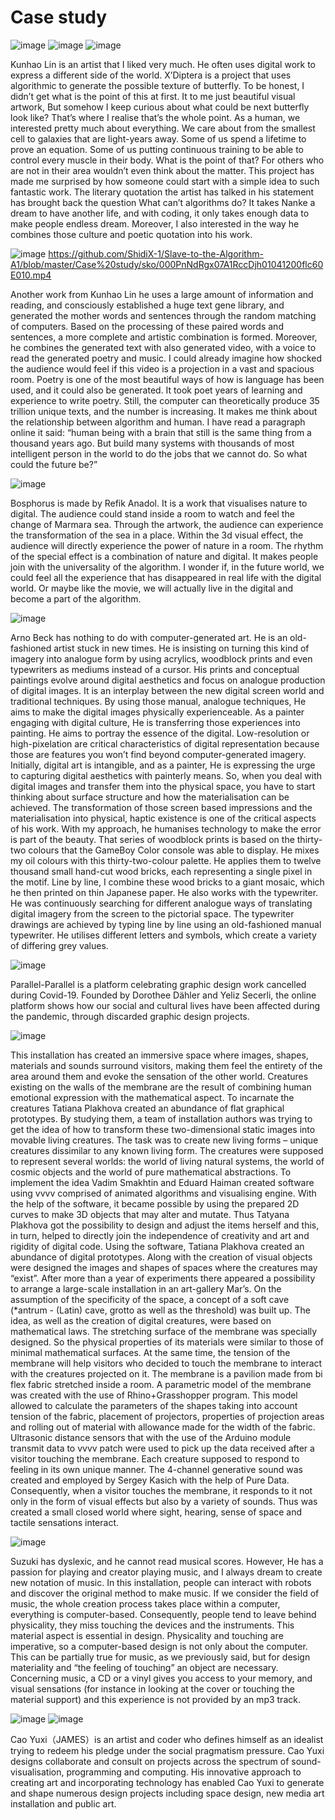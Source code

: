 # Case study

![image](https://github.com/ShidiX-1/Slave-to-the-Algorithm-A1/blob/master/Case%20study/sko/case%20study.jpg)
![image](https://github.com/ShidiX-1/Slave-to-the-Algorithm-A1/blob/master/Case%20study/sko/case%20study2.jpg)
![image](https://github.com/ShidiX-1/Slave-to-the-Algorithm-A1/blob/master/Case%20study/sko/007WjmUely1gjqd5vxxgzg30k00k0q6e.gif)

Kunhao Lin is an artist that I liked very much. He often uses digital work to express a different side of the world. X’Diptera is a project that uses algorithmic to generate the possible texture of butterfly. To be honest, I didn’t get what is the point of this at first. It to me just beautiful visual artwork, But somehow I keep curious about what could be next butterfly look like? That’s where I realise that’s the whole point. As a human, we interested pretty much about everything. We care about from the smallest cell to galaxies that are light-years away. Some of us spend a lifetime to prove an equation. Some of us putting continuous training to be able to control every muscle in their body. What is the point of that? For others who are not in their area wouldn’t even think about the matter. 
This project has made me surprised by how someone could start with a simple idea to such fantastic work. The literary quotation the artist has talked in his statement has brought back the question What can’t algorithms do? It takes Nanke a dream to have another life, and with coding, it only takes enough data to make people endless dream. Moreover, I also interested in the way he combines those culture and poetic quotation into his work.

![image](https://github.com/ShidiX-1/Slave-to-the-Algorithm-A1/blob/master/Case%20study/sko/case%20study3.jpg)
https://github.com/ShidiX-1/Slave-to-the-Algorithm-A1/blob/master/Case%20study/sko/000PnNdRgx07A1RccDjh01041200flc60E010.mp4

Another work from Kunhao Lin he uses a large amount of information and reading, and consciously established a huge text gene library, and generated the mother words and sentences through the random matching of computers. Based on the processing of these paired words and sentences, a more complete and artistic combination is formed. Moreover, he combines the generated text with also generated video, with a voice to read the generated poetry and music. I could already imagine how shocked the audience would feel if this video is a projection in a vast and spacious room.
Poetry is one of the most beautiful ways of how is language has been used, and it could also be generated. It took poet years of learning and experience to write poetry. Still, the computer can theoretically produce 35 trillion unique texts, and the number is increasing. It makes me think about the relationship between algorithm and human. I have read a paragraph online it said: “human being with a brain that still is the same thing from a thousand years ago. But build many systems with thousands of most intelligent person in the world to do the jobs that we cannot do. So what could the future be?” 

![image](https://github.com/ShidiX-1/Slave-to-the-Algorithm-A1/blob/master/Case%20study/sko/case%20study4.jpg)

Bosphorus is made by Refik Anadol. It is a  work that visualises nature to digital. The audience could stand inside a room to watch and feel the change of Marmara sea. Through the artwork, the audience can experience the transformation of the sea in a place. Within the 3d visual effect, the audience will directly experience the power of nature in a room. The rhythm of the special effect is a combination of nature and digital. It makes people join with the universality of the algorithm. I wonder if, in the future world, we could feel all the experience that has disappeared in real life with the digital world. Or maybe like the movie, we will actually live in the digital and become a part of the algorithm.

![image](https://github.com/ShidiX-1/Slave-to-the-Algorithm-A1/blob/master/Case%20study/sko/case%20study5.jpg)

Arno Beck has nothing to do with computer-generated art. He is an old-fashioned artist stuck in new times. He is insisting on turning this kind of imagery into analogue form by using acrylics, woodblock prints and even typewriters as mediums instead of a cursor.
 His prints and conceptual paintings evolve around digital aesthetics and focus on analogue production of digital images. It is an interplay between the new digital screen world and traditional techniques. By using those manual, analogue techniques, He aims to make the digital images physically experienceable.
As a painter engaging with digital culture, He is transferring those experiences into painting. He aims to portray the essence of the digital. Low-resolution or high-pixelation are critical characteristics of digital representation because those are features you won’t find beyond computer-generated imagery.
Initially, digital art is intangible, and as a painter, He is expressing the urge to capturing digital aesthetics with painterly means. So, when you deal with digital images and transfer them into the physical space, you have to start thinking about surface structure and how the materialisation can be achieved. The transformation of those screen based impressions and the materialisation into physical, haptic existence is one of the critical aspects of his work. With my approach, he humanises technology to make the error is part of the beauty.
That series of woodblock prints is based on the thirty-two colours that the GameBoy Color console was able to display. He mixes my oil colours with this thirty-two-colour palette. He applies them to twelve thousand small hand-cut wood bricks, each representing a single pixel in the motif. Line by line, I combine these wood bricks to a giant mosaic, which he then printed on thin Japanese paper. He also works with the typewriter. He was continuously searching for different analogue ways of translating digital imagery from the screen to the pictorial space. The typewriter drawings are achieved by typing line by line using an old-fashioned manual typewriter. He utilises different letters and symbols, which create a variety of differing grey values.

![image](https://github.com/ShidiX-1/Slave-to-the-Algorithm-A1/blob/master/Case%20study/sko/case%20study6.jpg)

Parallel-Parallel is a platform celebrating graphic design work cancelled during Covid-19.
Founded by Dorothee Dähler and Yeliz Secerli, the online platform shows how our social and cultural lives have been affected during the pandemic, through discarded graphic design projects.

![image](https://github.com/ShidiX-1/Slave-to-the-Algorithm-A1/blob/master/Case%20study/sko/case%20study7.jpg)

This installation has created an immersive space where images, shapes, materials and sounds surround visitors, making them feel the entirety of the area around them and evoke the sensation of the other world.
Creatures existing on the walls of the membrane are the result of combining human emotional expression with the mathematical aspect.
To incarnate the creatures Tatiana Plakhova created an abundance of flat graphical prototypes. By studying them, a team of installation authors was trying to get the idea of how to transform these two-dimensional static images into movable living creatures. The task was to create new living forms – unique creatures dissimilar to any known living form. The creatures were supposed to represent several worlds: the world of living natural systems, the world of cosmic objects and the world of pure mathematical abstractions.
To implement the idea Vadim Smakhtin and Eduard Haiman created software using vvvv comprised of animated algorithms and visualising engine. With the help of the software, it became possible by using the prepared 2D curves to make 3D objects that may alter and mutate. Thus Tatyana Plakhova got the possibility to design and adjust the items herself and this, in turn, helped to directly join the independence of creativity and art and rigidity of digital code. Using the software, Tatiana Plakhova created an abundance of digital prototypes.
Along with the creation of visual objects were designed the images and shapes of spaces where the creatures may “exist”. After more than a year of experiments there appeared a possibility to arrange a large-scale installation in an art-gallery Mar’s. On the assumption of the specificity of the space, a concept of a soft cave (*antrum - (Latin) cave, grotto as well as the threshold) was built up. The idea, as well as the creation of digital creatures, were based on mathematical laws.
The stretching surface of the membrane was specially designed. So the physical properties of its materials were similar to those of minimal mathematical surfaces. At the same time, the tension of the membrane will help visitors who decided to touch the membrane to interact with the creatures projected on it. The membrane is a pavilion made from bi flex fabric stretched inside a room.
A parametric model of the membrane was created with the use of Rhino+Grasshopper program. This model allowed to calculate the parameters of the shapes taking into account tension of the fabric, placement of projectors, properties of projection areas and rolling out of material with allowance made for the width of the fabric.
Ultrasonic distance sensors that with the use of the Arduino module transmit data to vvvv patch were used to pick up the data received after a visitor touching the membrane. Each creature supposed to respond to feeling in its own unique manner.
The 4-channel generative sound was created and employed by Sergey Kasich with the help of Pure Data. Consequently, when a visitor touches the membrane, it responds to it not only in the form of visual effects but also by a variety of sounds.
Thus was created a small closed world where sight, hearing, sense of space and tactile sensations interact.

![image](https://github.com/ShidiX-1/Slave-to-the-Algorithm-A1/blob/master/Case%20study/sko/case%20study8.jpg)

Suzuki has dyslexic, and he cannot read musical scores. However, He has a passion for playing and creator playing music, and I always dream to create new notation of music. In this installation, people can interact with robots and discover the original method to make music.
If we consider the field of music, the whole creation process takes place within a computer, everything is computer-based. Consequently, people tend to leave behind physicality, they miss touching the devices and the instruments.
This material aspect is essential in design. Physicality and touching are imperative, so a computer-based design is not only about the computer. This can be partially true for music, as we previously said, but for design materiality and “the feeling of touching” an object are necessary. Concerning music, a CD or a vinyl gives you access to your memory, and visual sensations (for instance in looking at the cover or touching the material support) and this experience is not provided by an mp3 track.

![image](https://github.com/ShidiX-1/Slave-to-the-Algorithm-A1/blob/master/Case%20study/sko/case%20study9.jpg)
![image](https://github.com/ShidiX-1/Slave-to-the-Algorithm-A1/blob/master/Case%20study/sko/case%20study10.jpg)

Cao Yuxi（JAMES）is an artist and coder who defines himself as an idealist trying to redeem his pledge under the social pragmatism pressure.
Cao Yuxi designs collaborate and consult on projects across the spectrum of sound-visualisation, programming and computing. His innovative approach to creating art and incorporating technology has enabled Cao Yuxi to generate and shape numerous design projects including space design, new media art installation and public art.
